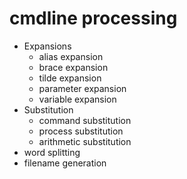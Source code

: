 # cmdline processing

- Expansions
  - alias expansion
  - brace expansion
  - tilde expansion
  - parameter expansion
  - variable expansion
- Substitution
  - command substitution
  - process substitution
  - arithmetic substitution
- word splitting
- filename generation

